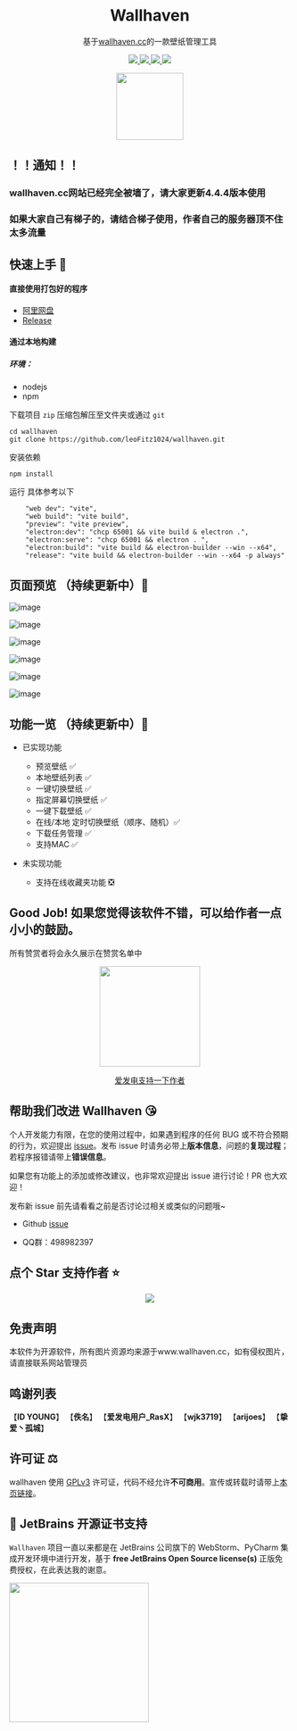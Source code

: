 <h1 align='center'>
  Wallhaven
</h1>

<p align='center'>
  基于<a href="https://wallhaven.cc">wallhaven.cc</a>的一款壁纸管理工具
</p>

<p align='center'>
  <a href="https://github.com/leoFitz1024/wallhaven/blob/master-4.0.0/LICENSE">
    <img src="https://img.shields.io/github/license/leoFitz1024/wallhaven?style=flat&label=License">
  </a>
  <a href="https://github.com/leoFitz1024/wallhaven/forks">
    <img src="https://img.shields.io/github/forks/leoFitz1024/wallhaven?style=flat&label=Forks">
  </a>
  <a href="https://github.com/leoFitz1024/wallhaven/stargazers">
    <img src="https://img.shields.io/github/stars/leoFitz1024/wallhaven?style=flat&label=Stars">
  </a>
  <a href="https://github.com/leoFitz1024/wallhaven/releases">
    <img src="https://img.shields.io/github/downloads/leoFitz1024/wallhaven/total?style=flat&label=Downloads">
  </a>
</p>

<p align='center'>
  <img width="120px" src="https://github.com/leoFitz1024/wallhaven/blob/master-4.0.0/logo.png">
</p>

## ！！通知！！
### wallhaven.cc网站已经完全被墙了，请大家更新4.4.4版本使用
### 如果大家自己有梯子的，请结合梯子使用，作者自己的服务器顶不住太多流量

## 快速上手 🤗
#### 直接使用打包好的程序
- [阿里网盘](https://www.aliyundrive.com/s/Jy3dWEDUcyi)
- [Release](https://github.com/leoFitz1024/wallhaven/releases/latest)

#### 通过本地构建
##### 环境：
  - nodejs
  - npm 

下载项目 `zip` 压缩包解压至文件夹或通过 `git`
```shell
cd wallhaven
git clone https://github.com/leoFitz1024/wallhaven.git
```
安装依赖
```shell
npm install
```
运行 具体参考以下
```shell
    "web dev": "vite",
    "web build": "vite build",
    "preview": "vite preview",
    "electron:dev": "chcp 65001 && vite build & electron .",
    "electron:serve": "chcp 65001 && electron . ",
    "electron:build": "vite build && electron-builder --win --x64",
    "release": "vite build && electron-builder --win --x64 -p always"
```
## 页面预览 （持续更新中）🥰
![image](https://github.com/leoFitz1024/wallhaven/assets/29174699/edbe0f62-72e7-410b-8b0a-c4712a2a97be)

![image](https://github.com/leoFitz1024/wallhaven/assets/29174699/409f63f9-1d31-4ad2-bf07-d00edf651cde)

![image](https://github.com/leoFitz1024/wallhaven/assets/29174699/9ca6d4a6-53ce-480a-b1e5-af250b20372f)

![image](https://github.com/leoFitz1024/wallhaven/assets/29174699/f2fbea33-db27-425c-852f-07a66438f1bc)

![image](https://github.com/leoFitz1024/wallhaven/assets/29174699/2e13acbb-adcf-41bb-ae0e-d783c6bad30e)

![image](https://github.com/leoFitz1024/wallhaven/assets/29174699/40ceb5c3-b4a5-4d33-8fc3-a019059a8ac6)






## 功能一览 （持续更新中）🥰
- 已实现功能
  - 预览壁纸 ✅
  - 本地壁纸列表 ✅
  - 一键切换壁纸 ✅
  - 指定屏幕切换壁纸 ✅
  - 一键下载壁纸 ✅
  - 在线/本地 定时切换壁纸（顺序、随机）✅
  - 下载任务管理 ✅
  - 支持MAC ✅

- 未实现功能
  - 支持在线收藏夹功能 ❎
 

## Good Job! 如果您觉得该软件不错，可以给作者一点小小的鼓励。
所有赞赏者将会永久展示在赞赏名单中

<p align='center'>
  <img width="180px" src="https://github.com/leoFitz1024/wallhaven/blob/master-4.0.0/wxzs.jpg">
</p>

<p align='center'>
  <a href="https://afdian.net/a/wallhaven">爱发电支持一下作者</a>
</p>

## 帮助我们改进 Wallhaven 😘
  
个人开发能力有限，在您的使用过程中，如果遇到程序的任何 BUG 或不符合预期的行为，欢迎提出 [issue](https://github.com/leoFitz1024/wallhaven/issues)。发布 issue 时请务必带上**版本信息**，问题的**复现过程**；若程序报错请带上**错误信息**。

如果您有功能上的添加或修改建议，也非常欢迎提出 issue 进行讨论！PR 也大欢迎！

发布新 issue 前先请看看之前是否讨论过相关或类似的问题哦~ 

- Github [issue](https://github.com/leoFitz1024/wallhaven/issues)

- QQ群：498982397

## 点个 Star 支持作者 ⭐
<!-- ![](https://api.star-history.com/svg?repos=leoFitz1024/wallhaven&type=Date) -->
<p align='center'>
  <img src="https://api.star-history.com/svg?repos=leoFitz1024/wallhaven&type=Date">
</p>

## 免责声明
本软件为开源软件，所有图片资源均来源于www.wallhaven.cc，如有侵权图片，请直接联系网站管理员

## 鸣谢列表
  【<strong>ID YOUNG</strong>】
  【<strong>佚名</strong>】
  【<strong>爱发电用户_RasX</strong>】
  【<strong>wjk3719</strong>】
  【<strong>arijoes</strong>】
  【<strong>挚爱丶孤城</strong>】

## 许可证 ⚖️
wallhaven 使用 [GPLv3](https://github.com/leoFitz1024/wallhaven/blob/master-4.0.0/LICENSE) 许可证，代码不经允许**不可商用**。宣传或转载时请带上[本页链接](https://github.com/leoFitz1024/wallhaven)。

## 🔋 JetBrains 开源证书支持

`Wallhaven` 项目一直以来都是在 JetBrains 公司旗下的 WebStorm、PyCharm 集成开发环境中进行开发，基于 **free JetBrains Open Source license(s)** 正版免费授权，在此表达我的谢意。

<a href="https://www.jetbrains.com/?from=Wallhaven" target="_blank">
<img src="https://resources.jetbrains.com/storage/products/company/brand/logos/jb_beam.png?_gl=1*uuea04*_ga*NjI1NDY3NTA5LjE2NDY4MTYyNzU.*_ga_9J976DJZ68*MTY1MzYzNDU0Ni4zLjEuMTY1MzYzNDgwNC42MA..&_ga=2.233490974.1041456340.1653552668-625467509.1646816275" width="250" align="middle"/>
</a>  
